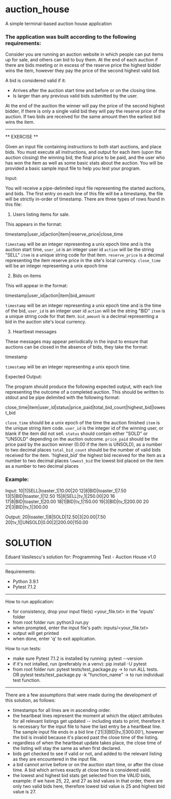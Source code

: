 # auction_house
A simple terminal-based auction house application

### The application was built according to the following requirements:

Consider you are running an auction website in which people can put items up for sale, and others
can bid to buy them. At the end of each auction if there are bids meeting or in excess of the
reserve price the highest bidder wins the item, however they pay the price of the second highest
valid bid.

A bid is considered valid if it:
  * Arrives after the auction start time and before or on the closing time.
  * Is larger than any previous valid bids submitted by the user.

At the end of the auction the winner will pay the price of the second highest bidder, if there
is only a single valid bid they will pay the reserve price of the auction. If two bids are received
for the same amount then the earliest bid wins the item.

___________________________________________

** EXERCISE **

Given an input file containing instructions to both start auctions, and place bids. You must
execute all instructions, and output for each item (upon the auction closing) the winning bid,
the final price to be paid, and the user who has won the item as well as some basic stats about
the auction. You will be provided a basic sample input file to help you test your program.

Input:

You will receive a pipe-delimited input file representing the started auctions, and bids. The
first entry on each line of this file will be a timestamp, the file will be strictly in-order
of timestamp. There are three types of rows found in this file:

1) Users listing items for sale.

This appears in the format:

timestamp|user_id|action|item|reserve_price|close_time

`timestamp` will be an integer representing a unix epoch time and is the auction start time,
`user_id` is an integer user id
`action` will be the string "SELL"
`item` is a unique string code for that item.
`reserve_price` is a decimal representing the item reserve price in the site's local currency.
`close_time` will be an integer representing a unix epoch time


2) Bids on items

This will appear in the format:

timestamp|user_id|action|item|bid_amount

`timestamp` will be an integer representing a unix epoch time and is the time of the bid,
`user_id` is an integer user id
`action` will be the string "BID"
`item` is a unique string code for that item.
`bid_amount` is a decimal representing a bid in the auction site's local currency.

3) Heartbeat messages

These messages may appear periodically in the input to ensure that auctions can be closed
in the absence of bids, they take the format:

timestamp

`timestamp` will be an integer representing a unix epoch time.


Expected Output:

The program should produce the following expected output, with each line representing the
outcome of a completed auction. This should be written to stdout and be pipe delimited
with the following format:

close_time|item|user_id|status|price_paid|total_bid_count|highest_bid|lowest_bid

`close_time` should be a unix epoch of the time the auction finished
`item` is the unique string item code.
`user_id` is the integer id of the winning user, or blank if the item did not sell.
`status` should contain either "SOLD" or "UNSOLD" depending on the auction outcome.
`price_paid` should be the price paid by the auction winner (0.00 if the item is UNSOLD), as a
number to two decimal places
`total_bid_count` should be the number of valid bids received for the item.
'highest_bid' the highest bid received for the item as a number to two decimal places
`lowest_bid` the lowest bid placed on the item as a number to two decimal places


### Example:

Input:
10|1|SELL|toaster_1|10.00|20
12|8|BID|toaster_1|7.50
13|5|BID|toaster_1|12.50
15|8|SELL|tv_1|250.00|20
16
17|8|BID|toaster_1|20.00
18|1|BID|tv_1|150.00
19|3|BID|tv_1|200.00
20
21|3|BID|tv_1|300.00


Output:
20|toaster_1|8|SOLD|12.50|3|20.00|7.50
20|tv_1||UNSOLD|0.00|2|200.00|150.00


# SOLUTION

Eduard Vasilescu's solution for:
Programming Test - Auction House
v1.0
___________________________________________

Requirements:
 - Python 3.9.1
 - Pytest 7.1.2

___________________________________________

How to run application:
 - for consistency, drop your input file(s) 
 <your_file.txt> in the 'inputs' folder
 - from root folder run: 
 python3 run.py
 - when prompted, enter the input file's path:
 inputs/<your_file.txt>
 - output will get printed
 - when done, enter 'q' to exit application.

How to run tests:
 - make sure Pytest 7.1.2 is installed by running:
 pytest --version
 - if it's not intalled, run (preferably in a venv):
 pip install -U pytest
 - from root folder run:
 pytest tests/test_package.py
 -> to run ALL tests.
 OR
 pytest tests/test_package.py -k "function_name"
 -> to run individual test function.

___________________________________________

There are a few assumptions that were made during the development of
this solution, as follows:
- timestamps for all lines are in ascending order.
- the heartbeat lines represent the moment at which the object attributes
for all relevant listings get updated -- including stats to print, therefore 
it is necessary for the input file to have the last entry be a heartbeat line.
The sample input file ends in a bid line ('21|3|BID|tv_1|300.00'), however the
bid is invalid because it's placed past the close time of the listing.
- regardless of when the heartbeat update takes place, the close time of the
listing will stay the same as when first declared.
- bids get checked to see if valid or not, and added to the relevant listing as 
they are encountered in the input file.
- a bid cannot arrive before or on the auction start time, or after the close time.
A bid which arrives exactly at close time is considered valid.
- the lowest and highest bid stats get selected from the VALID bids, example:
if we have 25, 22, and 27 as bid values in that order, there are only two valid 
bids here, therefore lowest bid value is 25 and highest bid value is 27.
